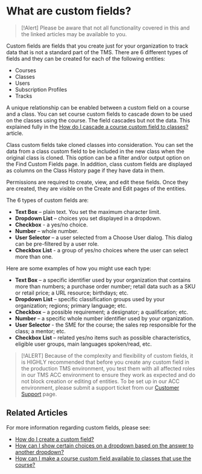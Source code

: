 # What are custom fields?

> [!Alert] Please be aware that not all functionality covered in this and the linked articles may be available to you.

Custom fields are fields that you create just for your organization to track data that is not a standard part of the TMS. There are 6 different types of fields and they can be created for each of the following entities:
- Courses
- Classes
- Users
- Subscription Profiles
- Tracks

A unique relationship can be enabled between a custom field on a course and a class. You can set course custom fields to cascade down to be used on the classes using the course. The field cascades but not the data. This explained fully in the [How do I cascade a course custom field to classes?]() article.

Class custom fields take cloned classes into consideration. You can set the data from a class custom field to be included in the new class when the original class is cloned. This option can be a filter and/or output option on the Find Custom Fields page. In addition, class custom fields are displayed as columns on the Class History page if they have data in them.

Permissions are required to create, view, and edit these fields. Once they are created, they are visible on the Create and Edit pages of the entities.


The 6 types of custom fields are:
- **Text Box** – plain text. You set the maximum character limit.
- **Dropdown List** – choices you set displayed in a dropdown.
- **Checkbox** - a yes/no choice. 
- **Number** – whole number.
- **User Selector** – a user selected from a Choose User dialog. This dialog can be pre-filtered by a user role.
- **Checkbox List** - a group of yes/no choices where the user can select more than one. 

Here are some examples of how you might use each type:
- **Text Box** – a specific identifier used by your organization that contains more than numbers; a purchase order number; retail data such as a SKU or retail price; a URL resource; birthdays; etc.
- **Dropdown List** – specific classification groups used by your organization; regions; primary language; etc.
- **Checkbox** – a possible requirement; a designator; a qualification; etc.
- **Number** – a specific whole number identifier used by your organization.
- **User Selector** - the SME for the course; the sales rep responsible for the class; a mentor; etc.
- **Checkbox List** – related yes/no items such as possible characteristics, eligible user groups, main languages spoken/read, etc.

> [!ALERT] Because of the complexity and flexibility of custom fields, it is HIGHLY recommended that before you create any custom field in the production TMS environment, you test them with all affected roles in our TMS ACC environment to ensure they work as expected and do not block creation or editing of entities. To be set up in our ACC environment, please submit a support ticket from our [Customer Support](https://www.learnondemandsystems.com/customer-support/) page.

## Related Articles
For more information regarding custom fields, please see:
- [How do I create a custom field?](create-custom-fields.md)
- [How can I show certain choices on a dropdown based on the answer to another dropdown?](dependent-dropdown-custom.md)
- [How can I make a course custom field available to classes that use the course?](../courses-and-activities/cascade-custom-fields.md)

